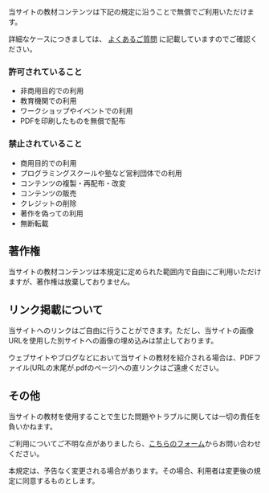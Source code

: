 当サイトの教材コンテンツは下記の規定に沿うことで無償でご利用いただけます。

詳細なケースにつきましては、 [よくあるご質問](/faq) に記載していますのでご確認ください。

### 許可されていること
- 非商用目的での利用
- 教育機関での利用
- ワークショップやイベントでの利用
- PDFを印刷したものを無償で配布

### 禁止されていること
- 商用目的での利用
- プログラミングスクールや塾など営利団体での利用
- コンテンツの複製・再配布・改変
- コンテンツの販売
- クレジットの削除
- 著作を偽っての利用
- 無断転載

## 著作権
当サイトの教材コンテンツは本規定に定められた範囲内で自由にご利用いただけますが、著作権は放棄しておりません。

## リンク掲載について
当サイトへのリンクはご自由に行うことができます。ただし、当サイトの画像URLを使用した別サイトへの画像の埋め込みは禁止しております。

ウェブサイトやブログなどにおいて当サイトの教材を紹介される場合は、PDFファイル(URLの末尾が.pdfのページ)への直リンクはご遠慮ください。

## その他
当サイトの教材を使用することで生じた問題やトラブルに関しては一切の責任を負いかねます。

ご利用についてご不明な点がありましたら、[こちらのフォーム](/contact)からお問い合わせください。

本規定は、予告なく変更される場合があります。その場合、利用者は変更後の規定に同意するものとします。
